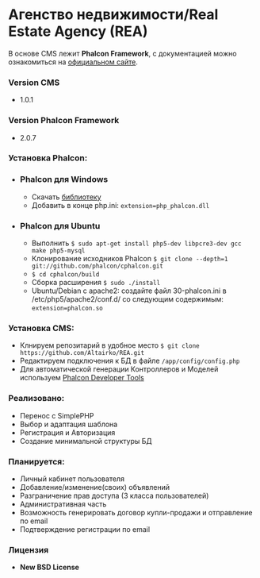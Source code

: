 # Агенство недвижимости/Real Estate Agency (REA)

В основе CMS лежит **Phalcon Framework**, с документацией можно ознакомиться на [официальном сайте](http://docs.phalconphp.ru/ru/latest/reference/tools.html).

### Version CMS
* 1.0.1

### Version Phalcon Framework
* 2.0.7

### Установка Phalcon:
- ### Phalcon для Windows 
  * Скачать [библиотеку](http://phalconphp.com/ru/download)
  * Добавить в конце php.ini:  ```extension=php_phalcon.dll```
- ### Phalcon для Ubuntu
  * Выполнить ```$ sudo apt-get install php5-dev libpcre3-dev gcc make php5-mysql```
  * Клонирование исходников Phalcon ```$ git clone --depth=1 git://github.com/phalcon/cphalcon.git```
  * ```$ cd cphalcon/build```
  * Сборка расширения ```$ sudo ./install```
  * Ubuntu/Debian с apache2: создайте файл 30-phalcon.ini в /etc/php5/apache2/conf.d/ со следующим содержимым: ```extension=phalcon.so```

### Установка CMS:
- Клнируем репозитарий в удобное место ```$ git clone https://github.com/Altairko/REA.git```
- Редактируем подключения к БД в файле ```/app/config/config.php```
- Для автоматической генерации Контроллеров и Моделей используем [Phalcon Developer Tools](http://docs.phalconphp.ru/ru/latest/reference/tools.html)
### Реализовано: 
  - Перенос с SimplePHP
  - Выбор и адаптация шаблона
  - Регистрация и Авторизация
  - Создание минимальной структуры БД

### Планируется:
  - Личный кабинет пользователя
  - Добавление/изменение(своих) объявлений
  - Разграничение прав доступа (3 класса пользователей)
  - Административная часть
  - Возможность генерировать договор купли-продажи и отправление по email
  - Подтверждение регистрации по email

### Лицензия
* **New BSD License**
